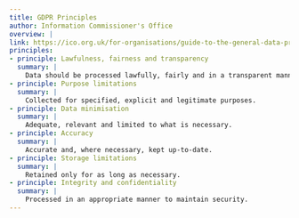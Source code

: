 ```yaml
---
title: GDPR Principles
author: Information Commissioner's Office
overview: |
link: https://ico.org.uk/for-organisations/guide-to-the-general-data-protection-regulation-gdpr/principles/
principles:
- principle: Lawfulness, fairness and transparency
  summary: |
    Data should be processed lawfully, fairly and in a transparent manner.
- principle: Purpose limitations
  summary: |
    Collected for specified, explicit and legitimate purposes.
- principle: Data minimisation
  summary: |
    Adequate, relevant and limited to what is necessary.
- principle: Accuracy
  summary: |
    Accurate and, where necessary, kept up-to-date.
- principle: Storage limitations
  summary: |
    Retained only for as long as necessary.
- principle: Integrity and confidentiality
  summary: |
    Processed in an appropriate manner to maintain security.
---
```

